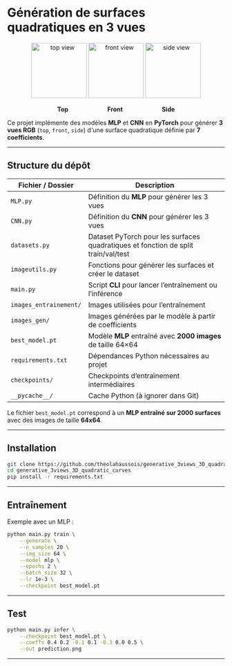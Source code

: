 # Génération de surfaces quadratiques en 3 vues

<p align="center">
  <img src="https://github.com/user-attachments/assets/f6106502-14b9-42a4-94d4-aa1707f43508" alt="top view" width="128" />
  <img src="https://github.com/user-attachments/assets/3083ee7a-bcb4-46cb-8bce-8cb0b6faafca" alt="front view" width="128" />
  <img src="https://github.com/user-attachments/assets/55cfbf40-36c9-4473-aff1-839351b23175" alt="side view" width="128" />
</p>

<p align="center">
  <strong>Top</strong> &nbsp;&nbsp;&nbsp;&nbsp;&nbsp;&nbsp;&nbsp;&nbsp;&nbsp;&nbsp;&nbsp;&nbsp;&nbsp;&nbsp;&nbsp;&nbsp;&nbsp;&nbsp;&nbsp;&nbsp;&nbsp; <strong>Front</strong> &nbsp;&nbsp;&nbsp;&nbsp;&nbsp;&nbsp;&nbsp;&nbsp;&nbsp;&nbsp;&nbsp;&nbsp;&nbsp;&nbsp;&nbsp;&nbsp;&nbsp;&nbsp;&nbsp;&nbsp;&nbsp; <strong>Side</strong>
</p>





Ce projet implémente des modèles **MLP** et **CNN** en **PyTorch** pour générer **3 vues RGB** (`top`, `front`, `side`) d'une surface quadratique définie par **7 coefficients**.

---

## Structure du dépôt

| Fichier / Dossier      | Description                                                                        |
| ---------------------- | ---------------------------------------------------------------------------------- |
| `MLP.py`               | Définition du **MLP** pour générer les 3 vues                                        |
| `CNN.py`               | Définition du **CNN** pour générer les 3 vues                                        |
| `datasets.py`          | Dataset PyTorch pour les surfaces quadratiques et fonction de split train/val/test |
| `imageutils.py`        | Fonctions pour générer les surfaces et créer le dataset                              |
| `main.py`              | Script **CLI** pour lancer l’entraînement ou l’inférence                             |
| `images_entrainement/` | Images utilisées pour l’entraînement                                               |
| `images_gen/`          | Images générées par le modèle à partir de coefficients                             |
| `best_model.pt`        | Modèle **MLP** entraîné avec **2000 images** de taille 64×64                       |
| `requirements.txt`     | Dépendances Python nécessaires au projet                                           |
| `checkpoints/`         | Checkpoints d’entraînement intermédiaires                                          |
| `__pycache__/`         | Cache Python (à ignorer dans Git)                                                  |

Le fichier `best_model.pt` correspond à un **MLP entraîné sur 2000 surfaces** avec des images de taille **64x64**.

---

## Installation

```bash
git clone https://github.com/theolahaussois/generative_3views_3D_quadratic_curves.git
cd generative_3views_3D_quadratic_curves
pip install -r requirements.txt
```

---

## Entraînement

Exemple avec un MLP :

```bash
python main.py train \
    --generate \
    --n_samples 20 \
    --img_size 64 \
    --model mlp \
    --epochs 2 \
    --batch_size 32 \
    --lr 1e-3 \
    --checkpoint best_model.pt
```

---

## Test 

```bash
python main.py infer \
    --checkpoint best_model.pt \
    --coeffs 0.4 0.2 -0.1 0.1 -0.3 0.0 0.5 \
    --out prediction.png
```

---
